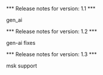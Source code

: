 


*** Release notes for version: 1.1 ***

gen_ai

*** Release notes for version: 1.2 ***

gen-ai fixes



*** Release notes for version: 1.3 ***

msk support 